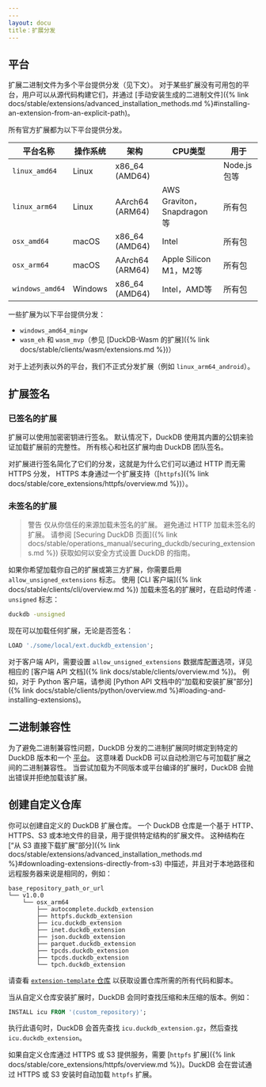 ```yaml
---
---
layout: docu
title：扩展分发
---
```


## 平台

扩展二进制文件为多个平台提供分发（见下文）。
对于某些扩展没有可用包的平台，用户可以从源代码构建它们，并通过 [手动安装生成的二进制文件]({% link docs/stable/extensions/advanced_installation_methods.md %}#installing-an-extension-from-an-explicit-path)。

所有官方扩展都为以下平台提供分发。

| 平台名称         | 操作系统 | 架构             | CPU类型                         | 用于                     |
|------------------|----------|------------------|----------------------------------|--------------------------|
| `linux_amd64`    | Linux    | x86_64 (AMD64)   |                                  | Node.js包等              |
| `linux_arm64`    | Linux    | AArch64 (ARM64)  | AWS Graviton，Snapdragon等       | 所有包                   |
| `osx_amd64`      | macOS    | x86_64 (AMD64)   | Intel                            | 所有包                   |
| `osx_arm64`      | macOS    | AArch64 (ARM64)  | Apple Silicon M1，M2等           | 所有包                   |
| `windows_amd64`  | Windows  | x86_64 (AMD64)   | Intel，AMD等                     | 所有包                   |

一些扩展为以下平台提供分发：

* `windows_amd64_mingw`
* `wasm_eh` 和 `wasm_mvp`（参见 [DuckDB-Wasm 的扩展]({% link docs/stable/clients/wasm/extensions.md %})）

对于上述列表以外的平台，我们不正式分发扩展（例如 `linux_arm64_android`）。

## 扩展签名

### 已签名的扩展

扩展可以使用加密密钥进行签名。
默认情况下，DuckDB 使用其内置的公钥来验证加载扩展前的完整性。
所有核心和社区扩展均由 DuckDB 团队签名。

对扩展进行签名简化了它们的分发，这就是为什么它们可以通过 HTTP 而无需 HTTPS 分发，
HTTPS 本身通过一个扩展支持（[`httpfs`]({% link docs/stable/core_extensions/httpfs/overview.md %})）。

### 未签名的扩展

> 警告
> 仅从你信任的来源加载未签名的扩展。
> 避免通过 HTTP 加载未签名的扩展。
> 请参阅 [Securing DuckDB 页面]({% link docs/stable/operations_manual/securing_duckdb/securing_extensions.md %}) 获取如何以安全方式设置 DuckDB 的指南。

如果你希望加载你自己的扩展或第三方扩展，你需要启用 `allow_unsigned_extensions` 标志。
使用 [CLI 客户端]({% link docs/stable/clients/cli/overview.md %}) 加载未签名的扩展时，在启动时传递 `-unsigned` 标志：

```bash
duckdb -unsigned
```

现在可以加载任何扩展，无论是否签名：

```sql
LOAD './some/local/ext.duckdb_extension';
```

对于客户端 API，需要设置 `allow_unsigned_extensions` 数据库配置选项，详见相应的 [客户端 API 文档]({% link docs/stable/clients/overview.md %})。
例如，对于 Python 客户端，请参阅 [Python API 文档中的“加载和安装扩展”部分]({% link docs/stable/clients/python/overview.md %}#loading-and-installing-extensions)。

## 二进制兼容性

为了避免二进制兼容性问题，DuckDB 分发的二进制扩展同时绑定到特定的 DuckDB 版本和一个 [平台](#platforms)。
这意味着 DuckDB 可以自动检测它与可加载扩展之间的二进制兼容性。
当尝试加载为不同版本或平台编译的扩展时，DuckDB 会抛出错误并拒绝加载该扩展。

## 创建自定义仓库

你可以创建自定义的 DuckDB 扩展仓库。
一个 DuckDB 仓库是一个基于 HTTP、HTTPS、S3 或本地文件的目录，用于提供特定结构的扩展文件。
这种结构在 [“从 S3 直接下载扩展”部分]({% link docs/stable/extensions/advanced_installation_methods.md %}#downloading-extensions-directly-from-s3) 中描述，并且对于本地路径和远程服务器来说是相同的，例如：

```text
base_repository_path_or_url
└── v1.0.0
    └── osx_arm64
        ├── autocomplete.duckdb_extension
        ├── httpfs.duckdb_extension
        ├── icu.duckdb_extension
        ├── inet.duckdb_extension
        ├── json.duckdb_extension
        ├── parquet.duckdb_extension
        ├── tpcds.duckdb_extension
        ├── tpcds.duckdb_extension
        └── tpch.duckdb_extension
```

请查看 [`extension-template` 仓库](https://github.com/duckdb/extension-template/) 以获取设置仓库所需的所有代码和脚本。

当从自定义仓库安装扩展时，DuckDB 会同时查找压缩和未压缩的版本。例如：

```sql
INSTALL icu FROM '⟨custom_repository⟩';
```

执行此语句时，DuckDB 会首先查找 `icu.duckdb_extension.gz`，然后查找 `icu.duckdb_extension`。

如果自定义仓库通过 HTTPS 或 S3 提供服务，需要 [`httpfs` 扩展]({% link docs/stable/core_extensions/httpfs/overview.md %})。DuckDB 会在尝试通过 HTTPS 或 S3 安装时自动加载 `httpfs` 扩展。